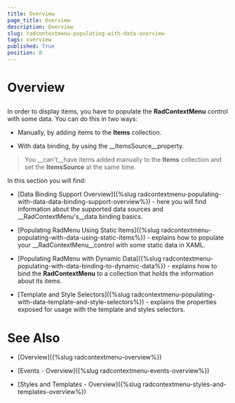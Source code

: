 ```yaml
---
title: Overview
page_title: Overview
description: Overview
slug: radcontextmenu-populating-with-data-overview
tags: overview
published: True
position: 0
---
```


# Overview



## 

In order to display items, you have to populate the __RadContextMenu__ control with some data. You can do this in two ways:

* Manually, by adding items to the __Items__ collection. 

* With data binding, by using the __ItemsSource__property.

>You __can't__have items added manually to the __Items__ collection and set the __ItemsSource__ at the same time.

In this section you will find:

* [Data Binding Support Overview]({%slug radcontextmenu-populating-with-data-data-binding-support-overview%}) - here you will find information about the supported data sources and __RadContextMenu's__data binding basics.

* [Populating RadMenu Using Static Items]({%slug radcontextmenu-populating-with-data-using-static-items%}) - explains how to populate your __RadContextMenu__control with some static data in XAML.

* [Populating RadMenu with Dynamic Data]({%slug radcontextmenu-populating-with-data-binding-to-dynamic-data%}) - explains how to bind the __RadContextMenu__ to a collection that holds the information about its items.

* [Template and Style Selectors]({%slug radcontextmenu-populating-with-data-template-and-style-selectors%}) - explains the properties exposed for usage with the template and styles selectors. 

# See Also

 * [Overview]({%slug radcontextmenu-overview%})

 * [Events - Overview]({%slug radcontextmenu-events-overview%})

 * [Styles and Templates - Overview]({%slug radcontextmenu-styles-and-templates-overview%})

